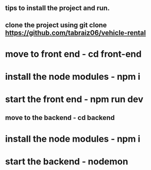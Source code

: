 ## tips to install the project and run.
## clone the project using git clone https://github.com/tabraiz06/vehicle-rental
 # move to front end - cd front-end
 # install the node modules - npm i
# start the front end - npm run dev





## move to the backend - cd backend
# install the node modules - npm i
# start the backend - nodemon
